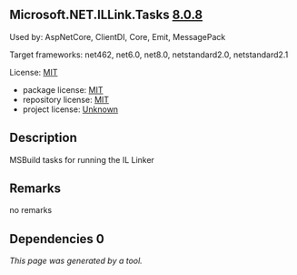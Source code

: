 Microsoft.NET.ILLink.Tasks [8.0.8](https://www.nuget.org/packages/Microsoft.NET.ILLink.Tasks/8.0.8)
--------------------

Used by: AspNetCore, ClientDI, Core, Emit, MessagePack

Target frameworks: net462, net6.0, net8.0, netstandard2.0, netstandard2.1

License: [MIT](../../../../licenses/mit) 

- package license: [MIT](https://licenses.nuget.org/MIT) 
- repository license: [MIT](https://github.com/dotnet/runtime) 
- project license: [Unknown](https://dot.net/) 

Description
-----------
MSBuild tasks for running the IL Linker

Remarks
-----------
no remarks


Dependencies 0
-----------


*This page was generated by a tool.*